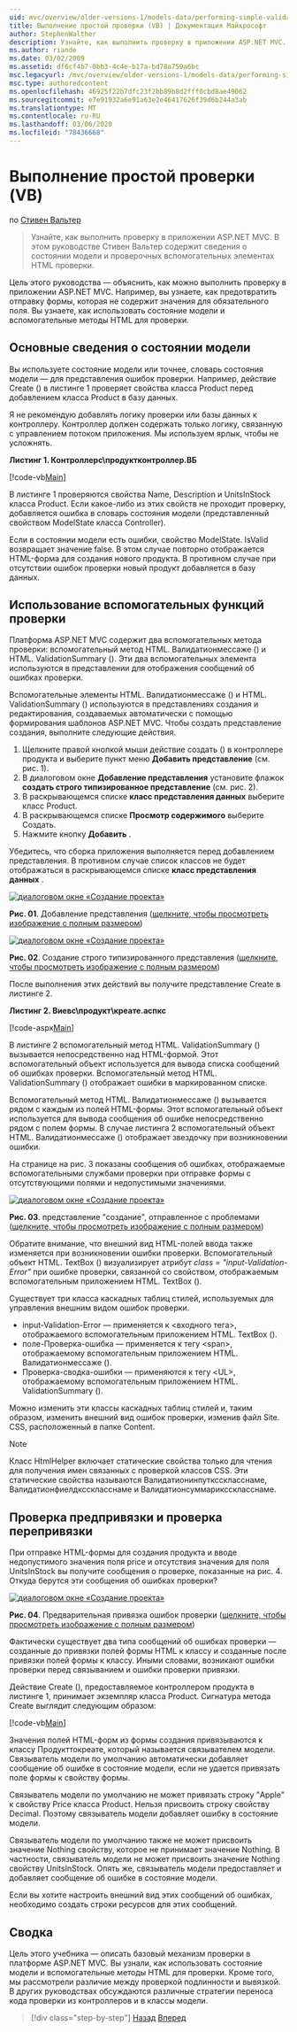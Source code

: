 ```yaml
---
uid: mvc/overview/older-versions-1/models-data/performing-simple-validation-vb
title: Выполнение простой проверки (VB) | Документация Майкрософт
author: StephenWalther
description: Узнайте, как выполнить проверку в приложении ASP.NET MVC. В этом руководстве Стивен Вальтер содержит сведения о состоянии модели и вспомогательном коде HTML проверки...
ms.author: riande
ms.date: 03/02/2009
ms.assetid: df6cf4b7-0bb3-4c4e-b17a-bd78a759a6bc
msc.legacyurl: /mvc/overview/older-versions-1/models-data/performing-simple-validation-vb
msc.type: authoredcontent
ms.openlocfilehash: 46925f22b7dfc23f2bb89b8d2fff0cbd8ae49062
ms.sourcegitcommit: e7e91932a6e91a63e2e46417626f39d6b244a3ab
ms.translationtype: MT
ms.contentlocale: ru-RU
ms.lasthandoff: 03/06/2020
ms.locfileid: "78436668"
---
```

# <a name="performing-simple-validation-vb"></a>Выполнение простой проверки (VB)

по [Стивен Вальтер](https://github.com/StephenWalther)

> Узнайте, как выполнить проверку в приложении ASP.NET MVC. В этом руководстве Стивен Вальтер содержит сведения о состоянии модели и проверочных вспомогательных элементах HTML проверки.

Цель этого руководства — объяснить, как можно выполнить проверку в приложении ASP.NET MVC. Например, вы узнаете, как предотвратить отправку формы, которая не содержит значения для обязательного поля. Вы узнаете, как использовать состояние модели и вспомогательные методы HTML для проверки.

## <a name="understanding-model-state"></a>Основные сведения о состоянии модели

Вы используете состояние модели или точнее, словарь состояния модели — для представления ошибок проверки. Например, действие Create () в листинге 1 проверяет свойства класса Product перед добавлением класса Product в базу данных.

Я не рекомендую добавлять логику проверки или базы данных к контроллеру. Контроллер должен содержать только логику, связанную с управлением потоком приложения. Мы используем ярлык, чтобы не усложнять.

**Листинг 1. Контроллерс\продуктконтроллер.ВБ**

[!code-vb[Main](performing-simple-validation-vb/samples/sample1.vb)]

В листинге 1 проверяются свойства Name, Description и UnitsInStock класса Product. Если какое-либо из этих свойств не проходит проверку, добавляется ошибка в словарь состояния модели (представленный свойством ModelState класса Controller).

Если в состоянии модели есть ошибки, свойство ModelState. IsValid возвращает значение false. В этом случае повторно отображается HTML-форма для создания нового продукта. В противном случае при отсутствии ошибок проверки новый продукт добавляется в базу данных.

## <a name="using-the-validation-helpers"></a>Использование вспомогательных функций проверки

Платформа ASP.NET MVC содержит два вспомогательных метода проверки: вспомогательный метод HTML. Валидатионмессаже () и HTML. ValidationSummary (). Эти два вспомогательных элемента используются в представлении для отображения сообщений об ошибках проверки.

Вспомогательные элементы HTML. Валидатионмессаже () и HTML. ValidationSummary () используются в представлениях создания и редактирования, создаваемых автоматически с помощью формирования шаблонов ASP.NET MVC. Чтобы создать представление создания, выполните следующие действия.

1. Щелкните правой кнопкой мыши действие создать () в контроллере продукта и выберите пункт меню **Добавить представление** (см. рис. 1).
2. В диалоговом окне **Добавление представления** установите флажок **создать строго типизированное представление** (см. рис. 2).
3. В раскрывающемся списке **класс представления данных** выберите класс Product.
4. В раскрывающемся списке **Просмотр содержимого** выберите Создать.
5. Нажмите кнопку **Добавить** .

Убедитесь, что сборка приложения выполняется перед добавлением представления. В противном случае список классов не будет отображаться в раскрывающемся списке **класс представления данных** .

[![диалоговом окне «Создание проекта»](performing-simple-validation-vb/_static/image1.jpg)](performing-simple-validation-vb/_static/image1.png)

**Рис. 01**. Добавление представления ([щелкните, чтобы просмотреть изображение с полным размером](performing-simple-validation-vb/_static/image2.png))

[![диалоговом окне «Создание проекта»](performing-simple-validation-vb/_static/image2.jpg)](performing-simple-validation-vb/_static/image3.png)

**Рис. 02**. Создание строго типизированного представления ([щелкните, чтобы просмотреть изображение с полным размером](performing-simple-validation-vb/_static/image4.png))

После выполнения этих действий вы получите представление Create в листинге 2.

**Листинг 2. Виевс\продукт\креате.аспкс**

[!code-aspx[Main](performing-simple-validation-vb/samples/sample2.aspx)]

В листинге 2 вспомогательный метод HTML. ValidationSummary () вызывается непосредственно над HTML-формой. Этот вспомогательный объект используется для вывода списка сообщений об ошибках проверки. Вспомогательный метод HTML. ValidationSummary () отображает ошибки в маркированном списке.

Вспомогательный метод HTML. Валидатионмессаже () вызывается рядом с каждым из полей HTML-формы. Этот вспомогательный объект используется для вывода сообщения об ошибке непосредственно рядом с полем формы. В случае листинга 2 вспомогательный объект HTML. Валидатионмессаже () отображает звездочку при возникновении ошибки.

На странице на рис. 3 показаны сообщения об ошибках, отображаемые вспомогательными службами проверки при отправке формы с отсутствующими полями и недопустимыми значениями.

[![диалоговом окне «Создание проекта»](performing-simple-validation-vb/_static/image3.jpg)](performing-simple-validation-vb/_static/image5.png)

**Рис. 03**. представление "создание", отправленное с проблемами ([щелкните, чтобы просмотреть изображение с полным размером](performing-simple-validation-vb/_static/image6.png))

Обратите внимание, что внешний вид HTML-полей ввода также изменяется при возникновении ошибки проверки. Вспомогательный объект HTML. TextBox () визуализирует атрибут *class = "input-Validation-Error"* при ошибке проверки, связанной со свойством, отображаемым вспомогательным приложением HTML. TextBox ().

Существует три класса каскадных таблиц стилей, используемых для управления внешним видом ошибок проверки.

- input-Validation-Error — применяется к &lt;входного тега&gt;, отображаемого вспомогательным приложением HTML. TextBox ().
- поле-Проверка-ошибка — применяется к тегу &lt;span&gt;, отображаемому вспомогательным приложением HTML. Валидатионмессаже ().
- Проверка-сводка-ошибки — применяются к тегу &lt;UL&gt;, отображаемому вспомогательным приложением HTML. ValidationSummary ().

Можно изменить эти классы каскадных таблиц стилей и, таким образом, изменить внешний вид ошибок проверки, изменив файл Site. CSS, расположенный в папке Content.

> [!NOTE] 
> 
> Класс HtmlHelper включает статические свойства только для чтения для получения имен связанных с проверкой классов CSS. Эти статические свойства называются Валидатионинпутксскласснаме, Валидатионфиелдксскласснаме и Валидатионсуммариксскласснаме.

## <a name="prebinding-validation-and-postbinding-validation"></a>Проверка предпривязки и проверка перепривязки

При отправке HTML-формы для создания продукта и вводе недопустимого значения поля price и отсутствия значения для поля UnitsInStock вы получите сообщения о проверке, показанные на рис. 4. Откуда берутся эти сообщения об ошибках проверки?

[![диалоговом окне «Создание проекта»](performing-simple-validation-vb/_static/image4.jpg)](performing-simple-validation-vb/_static/image7.png)

**Рис. 04**. Предварительная привязка ошибок проверки ([щелкните, чтобы просмотреть изображение с полным размером](performing-simple-validation-vb/_static/image8.png))

Фактически существует два типа сообщений об ошибках проверки — созданные до привязки полей формы HTML к классу и созданные после привязки полей формы к классу. Иными словами, возникают ошибки проверки перед связыванием и ошибки проверки привязки.

Действие Create (), предоставляемое контроллером продукта в листинге 1, принимает экземпляр класса Product. Сигнатура метода Create выглядит следующим образом:

[!code-vb[Main](performing-simple-validation-vb/samples/sample3.vb)]

Значения полей HTML-форм из формы создания привязываются к классу Продукттокреате, который называется связывателем модели. Связыватель модели по умолчанию автоматически добавляет сообщение об ошибке в состояние модели, если не удается привязать поле формы к свойству формы.

Связыватель модели по умолчанию не может привязать строку "Apple" к свойству Price класса Product. Нельзя присвоить строку свойству Decimal. Поэтому связыватель модели добавляет ошибку в состояние модели.

Связыватель модели по умолчанию также не может присвоить значение Nothing свойству, которое не принимает значение Nothing. В частности, связыватель модели не может присвоить значение Nothing свойству UnitsInStock. Опять же, связыватель модели предоставляет и добавляет сообщение об ошибке в состояние модели.

Если вы хотите настроить внешний вид этих сообщений об ошибках, необходимо создать строки ресурсов для этих сообщений.

## <a name="summary"></a>Сводка

Цель этого учебника — описать базовый механизм проверки в платформе ASP.NET MVC. Вы узнали, как использовать состояние модели и вспомогательные методы HTML для проверки. Кроме того, мы рассмотрели различие между проверкой подлинности и вывязкой. В других руководствах обсуждаются различные стратегии переноса кода проверки из контроллеров и в классы модели.

> [!div class="step-by-step"]
> [Назад](displaying-a-table-of-database-data-vb.md)
> [Вперед](validating-with-the-idataerrorinfo-interface-vb.md)
